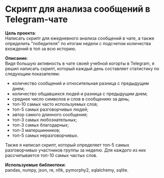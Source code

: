 # Скрипт для анализа сообщений в Telegram-чате

**Цель проекта**:  
Написать скрипт для ежедневного анализа сообщений в чате, а также определить "победителя" по итогам недели с подсчетом количества вхождений в топ за всю историю.

**Описание**:  
Видя большую активность в чате своей учебной когорты в Telegram, я решил написать скрипт, который каждый день составляет статистику по следующим показателям:  
- количество сообщений и относительная разница с предыдущим днем;
- количество общавшихся людей и разница с предыдущим днем;
- среднее число символов и слов в сообщениях за день;
- топ-10 самых часто используемых слов;
- топ-5 самых разговорчивых людей;
- автор самого длинного сообщения;
- топ-3 самых любознательных;
- топ-3 самых благодарных;
- топ-3 матершинников;
- топ-5 самых неразговорчивых.

Также я написал скрипт, который определяет топ-5 самых разговорчивых участников группы за неделю. Для каждого из них рассчитывается топ-10 самых частых слов.

**Используемые библиотеки**:  
pandas, numpy, json, re, nltk, pymorphy2, sqlalchemy, sqlite.